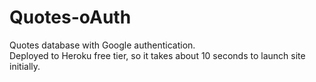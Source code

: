 # Quotes-oAuth
Quotes database with Google authentication.<br/>
Deployed to Heroku free tier, so it takes about 10 seconds to launch site initially.
